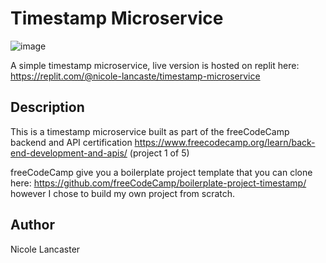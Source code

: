 # Timestamp Microservice

![image](https://github.com/nicole-lancaster/timestamp-microservice/assets/116457977/999993c8-8286-4ca5-a1c3-6499e0656538)


A simple timestamp microservice, live version is hosted on replit here: https://replit.com/@nicole-lancaste/timestamp-microservice

## Description

This is a timestamp microservice built as part of the freeCodeCamp backend and API certification https://www.freecodecamp.org/learn/back-end-development-and-apis/ (project 1 of 5)

freeCodeCamp give you a boilerplate project template that you can clone here: https://github.com/freeCodeCamp/boilerplate-project-timestamp/ however I chose to build my own project from scratch.


## Author

Nicole Lancaster 
